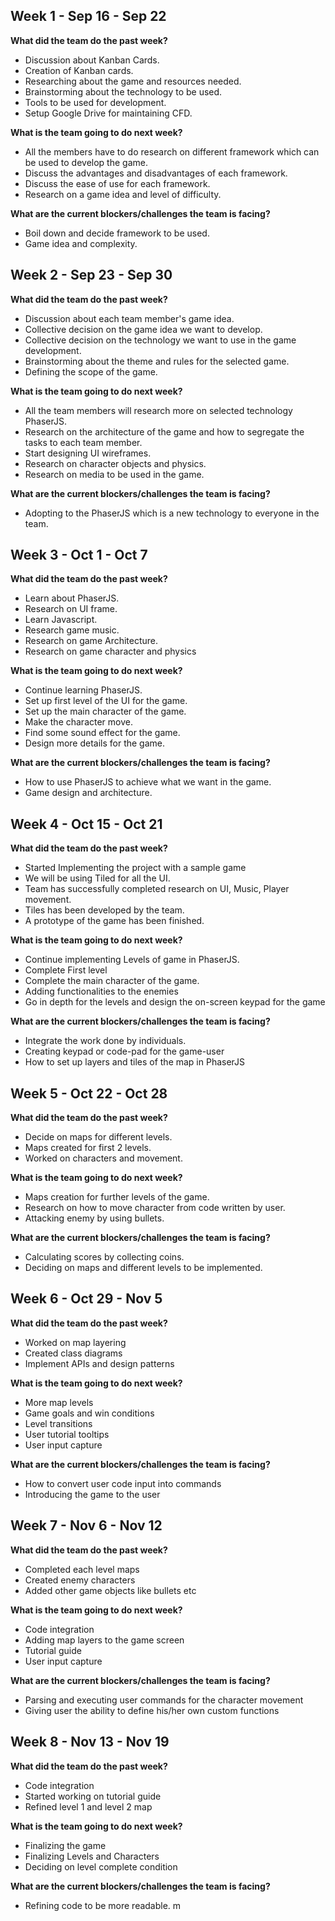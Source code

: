 ## Week 1 - Sep 16 - Sep 22
**What did the team do the past week?**
* Discussion about Kanban Cards.
* Creation of Kanban cards.
* Researching about the game and resources needed.
* Brainstorming about the technology to be used.
* Tools to be used for development.
* Setup Google Drive for maintaining CFD.

**What is the team going to do next week?**
* All the members have to do research on different framework which can be used to develop the game.
* Discuss the advantages and disadvantages of each framework.
* Discuss the ease of use for each framework.
* Research on a game idea and level of difficulty.

**What are the current blockers/challenges the team is facing?**
* Boil down and decide framework to be used.
* Game idea and complexity.



## Week 2 - Sep 23 - Sep 30
**What did the team do the past week?**
* Discussion about each team member's game idea.
* Collective decision on the game idea we want to develop.
* Collective decision on the technology we want to use in the game development.
* Brainstorming about the theme and rules for the selected game.
* Defining the scope of the game.

**What is the team going to do next week?**
* All the team members will research more on selected technology PhaserJS.
* Research on the architecture of the game and how to segregate the tasks to each team member.
* Start designing UI wireframes.
* Research on character objects and physics.
* Research on media to be used in the game.

**What are the current blockers/challenges the team is facing?**
* Adopting to the PhaserJS which is a new technology to everyone in the team.


## Week 3 - Oct 1 - Oct 7
**What did the team do the past week?**
* Learn about PhaserJS.
* Research on UI frame.
* Learn Javascript.
* Research game music.
* Research on game Architecture.
* Research on game character and physics

**What is the team going to do next week?**
* Continue learning PhaserJS.
* Set up first level of the UI for the game.
* Set up the main character of the game.
* Make the character move.
* Find some sound effect for the game.
* Design more details for the game.

**What are the current blockers/challenges the team is facing?**
* How to use PhaserJS to achieve what we want in the game.
* Game design and architecture.


## Week 4 - Oct 15 - Oct 21
**What did the team do the past week?**
* Started Implementing the project with a sample game
* We will be using Tiled for all the UI.
* Team has successfully completed research on UI, Music, Player movement.
* Tiles has been developed by the team.
* A prototype of the game has been finished.

**What is the team going to do next week?**
* Continue implementing Levels of game in PhaserJS.
* Complete First level
* Complete the main character of the game.
* Adding functionalities to the enemies
* Go in depth for the levels and design the on-screen keypad for the game

**What are the current blockers/challenges the team is facing?**
* Integrate the work done by individuals.
* Creating keypad or code-pad for the game-user
* How to set up layers and tiles of the map in PhaserJS


## Week 5 - Oct 22 - Oct 28
**What did the team do the past week?**
* Decide on maps for different levels.
* Maps created for first 2 levels.
* Worked on characters and movement.

**What is the team going to do next week?**
* Maps creation for further levels of the game.
* Research on how to move character from code written by user.
* Attacking enemy by using bullets.

**What are the current blockers/challenges the team is facing?**
* Calculating scores by collecting coins.
* Deciding on maps and different levels to be implemented.


## Week 6 - Oct 29 - Nov 5
**What did the team do the past week?**
* Worked on map layering
* Created class diagrams
* Implement APIs and design patterns

**What is the team going to do next week?**
* More map levels
* Game goals and win conditions
* Level transitions
* User tutorial tooltips
* User input capture

**What are the current blockers/challenges the team is facing?**
* How to convert user code input into commands
* Introducing the game to the user

## Week 7 - Nov 6 - Nov 12
**What did the team do the past week?**
* Completed each level maps
* Created enemy characters
* Added other game objects like bullets etc

**What is the team going to do next week?**
* Code integration
* Adding map layers to the game screen
* Tutorial guide
* User input capture

**What are the current blockers/challenges the team is facing?**
* Parsing and executing user commands for the character movement
* Giving user the ability to define his/her own custom functions

## Week 8 - Nov 13 - Nov 19
**What did the team do the past week?**
* Code integration
* Started working on tutorial guide
* Refined level 1 and level 2 map

**What is the team going to do next week?**
* Finalizing the game
* Finalizing Levels and Characters
* Deciding on level complete condition

**What are the current blockers/challenges the team is facing?**
* Refining code to be more readable.
m
